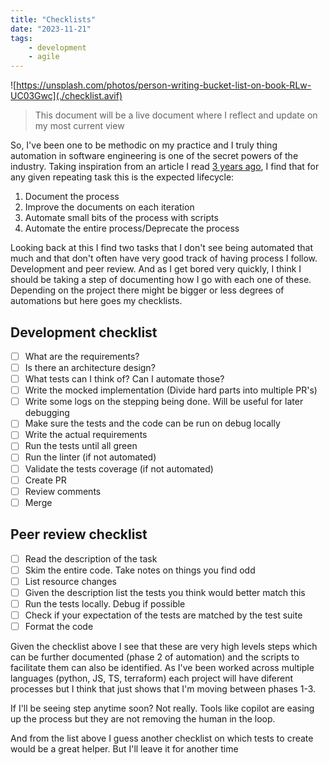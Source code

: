```yaml
---
title: "Checklists"
date: "2023-11-21"
tags: 
    - development
    - agile
---
```


![https://unsplash.com/photos/person-writing-bucket-list-on-book-RLw-UC03Gwc](./checklist.avif)

> This document will be a live document where I reflect and update on my most current view

So, I've been one to be methodic on my practice and I truly thing automation in software engineering is one of the secret powers of the industry. Taking inspiration from an article I read [3 years ago](https://blog.acolyer.org/2020/01/08/ironies-of-automation/), I find that for any given repeating task this is the expected lifecycle:

1. Document the process
2. Improve the documents on each iteration
3. Automate small bits of the process with scripts
4. Automate the entire process/Deprecate the process

Looking back at this I find two tasks that I don't see being automated that much and that don't often have very good track of having process I follow. Development and peer review. And as I get bored very quickly, I think I should be taking a step of documenting how I go with each one of these. Depending on the project there might be bigger or less degrees of automations but here goes my checklists.

## Development checklist

- [ ] What are the requirements?
- [ ] Is there an architecture design?
- [ ] What tests can I think of? Can I automate those?
- [ ] Write the mocked implementation (Divide hard parts into multiple PR's)
- [ ] Write some logs on the stepping being done. Will be useful for later debugging
- [ ] Make sure the tests and the code can be run on debug locally
- [ ] Write the actual requirements
- [ ] Run the tests until all green
- [ ] Run the linter (if not automated)
- [ ] Validate the tests coverage (if not automated)
- [ ] Create PR
- [ ] Review comments
- [ ] Merge

## Peer review checklist

- [ ] Read the description of the task
- [ ] Skim the entire code. Take notes on things you find odd
- [ ] List resource changes
- [ ] Given the description list the tests you think would better match this
- [ ] Run the tests locally. Debug if possible
- [ ] Check if your expectation of the tests are matched by the test suite
- [ ] Format the code

Given the checklist above I see that these are very high levels steps which can be further documented (phase 2 of automation) and the scripts to facilitate them can also be identified. As I've been worked across multiple languages (python, JS, TS, terraform) each project will have diferent processes but I think that just shows that I'm moving  between phases 1-3.

If I'll be seeing step anytime soon? Not really. Tools like copilot are easing up the process but they are not removing the human in the loop.

And from the list above I guess another checklist on which tests to create would be a great helper. But I'll leave it for another time
